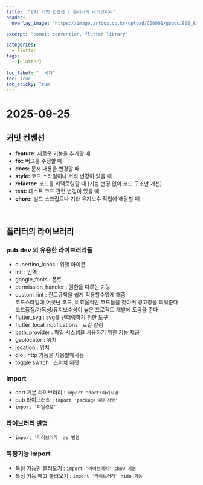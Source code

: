 ```yaml
---
title:  "[9] 커밋 컨벤션 / 플러터의 라이브러리"
header:
  overlay_image: "https://image.artbox.co.kr/upload/C00001/goods/800_800/818/230525003912818.jpg?s=/goods/org/818/230525003912818.jpg"

excerpt: "commit convention, flutter library"

categories:
  - Flutter
tags:
  - [Flutter]
    
toc_label: "  목차"
toc: True
toc_sticky: True
---
```


# 2025-09-25

## 커밋 컨벤션

- **feature:** 새로운 기능을 추가할 때 
- **fix:** 버그를 수정할 때 
- **docs:** 문서 내용을 변경할 때 
- **style:** 코드 스타일이나 서식 변경이 있을 때 
- **refactor:** 코드를 리팩토링할 때 (기능 변경 없이 코드 구조만 개선) 
- **test:** 테스트 코드 관련 변경이 있을 때 
- **chore:** 빌드 스크립트나 기타 유지보수 작업에 해당할 때

<br>

## 플러터의 라이브러리

### pub.dev 의 유용한 라이브러리들

- cupertino_icons : 위젯 아이콘
- intl : 번역
- google_fonts : 폰트
- permission_handler : 권한을 다루는 기능
- custom_lint : 린트규칙을 쉽게 적용할수있게 해줌 <br> 코드스타일에 어긋난 코드, 비효율적인 코드들을 찾아서 경고창을 띄워준다 <br> 코드품질/가독성/유지보수성이 높은 프로젝트 개발에 도움을 준다
- flutter_svg : svg를 렌더링하기 위한 도구
- flutter_local_notifications : 로컬 알림
- path_provider : 파일 시스템을 사용하기 위한 기능 제공
- geolocator : 위치
- location : 위치
- dio : http 기능을 사용할때사용
- toggle switch : 스위치 위젯

### import
- dart 기본 라이브러리 : `import 'dart:패키지명'`
- pub 라이브러리 : `import 'package:패키지명'`
- `import '파일경로'` 

### 라이브러리 별명
- `import '라이브러리' as 별명`

### 특정기능 import
- 특정 기능만 불러오기 : `import '라이브러리' show 기능`
- 특정 기능 빼고 불러오기 : `import '라이브러리' hide 기능`

<br>
<br>

